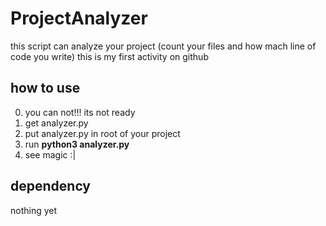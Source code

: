 # ProjectAnalyzer
this script can analyze your project (count your files and how mach line of code you write)
this is my first activity on github

## how to use
0. you can not!!! its not ready
1. get analyzer.py
2. put analyzer.py in root of your project 
3. run **python3 analyzer.py**
4. see magic :|

## dependency
nothing yet
